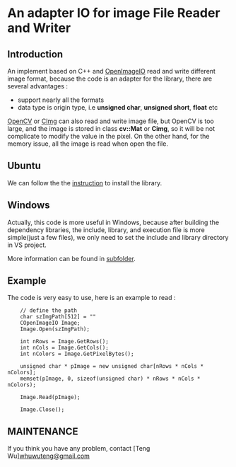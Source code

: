# An adapter IO for image File Reader and Writer

## Introduction

An implement based on C++ and [OpenImageIO](https://sites.google.com/site/openimageio/home) read and write different image format,  because the code is an adapter for the library, there are several advantages :

- support nearly all the formats
- data type is origin type, i.e **unsigned char**,  **unsigned short**, **float** etc

[OpenCV](https://opencv.org/) or [CImg](https://cimg.eu/) can also read and write image file, but OpenCV is too large, and the image is stored in class **cv::Mat** or **Cimg**, so it will be not complicate to modify the value in the pixel. On the other hand, for the memory issue, all the image is read when open the file.

## Ubuntu

We can follow the the [instruction](https://github.com/AcademySoftwareFoundation/OpenImageIO/blob/master/INSTALL.md) to install the library.

## Windows

Actually, this code is more useful in Windows, because after building the dependency libraries,  the include, library, and execution file is more simple(just a few files), we only need to set the include and library directory in VS project.

More information can be found in [subfolder](./Windows).

## Example

The code is very easy to use, here is an example to read : 

```
	// define the path
	char szImgPath[512] = ""
	COpenImageIO Image;
	Image.Open(szImgPath);
	
	int nRows = Image.GetRows();
	int nCols = Image.GetCols();
	int nColors = Image.GetPixelBytes();

	unsigned char * pImage = new unsigned char[nRows * nCols * nColors];
	memset(pImage, 0, sizeof(unsigned char) * nRows * nCols * nColors);
	
	Image.Read(pImage);
	
	Image.Close();
```


## MAINTENANCE

If you think you have any problem, contact [Teng Wu]<whuwuteng@gmail.com>

